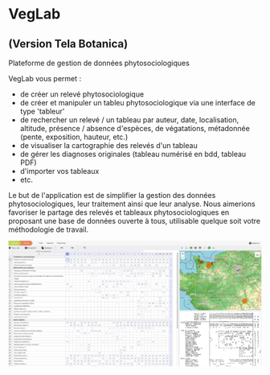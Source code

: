 # VegLab

## (Version Tela Botanica)

Plateforme de gestion de données phytosociologiques

VegLab vous permet :
- de créer un relevé phytosociologique
- de créer et manipuler un tableu phytosociologique via une interface de type 'tableur'
- de rechercher un relevé / un tableau par auteur, date, localisation, altitude, présence / absence d'espèces, de végatations, métadonnée (pente, exposition, hauteur, etc.)
- de visualiser la cartographie des relevés d'un tableau
- de gérer les diagnoses originales (tableau numérisé en bdd, tableau PDF)
- d'importer vos tableaux
- etc.

Le but de l'application est de simplifier la gestion des données phytosociologiques, leur traitement ainsi que leur analyse. Nous aimerions favoriser le partage des relevés et tableaux phytosociologiques en proposant une base de données ouverte à tous, utilisable quelque soit votre méthodologie de travail.

![](https://raw.githubusercontent.com/steph-del/vegLab/master/src/assets/appOverview/app_overview.jpg?token=ADFA3ZSZUYAAGWM55PW5NTK6NPBF2)
